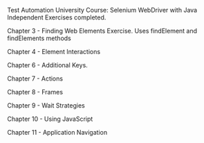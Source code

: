 Test Automation University Course: Selenium WebDriver with Java Independent Exercises completed.

Chapter 3 - Finding Web Elements Exercise. Uses findElement and findElements methods

Chapter 4 - Element Interactions 
 
Chapter 6 - Additional Keys.

Chapter 7 - Actions

Chapter 8 - Frames

Chapter 9 - Wait Strategies

Chapter 10 - Using JavaScript

Chapter 11 - Application Navigation
